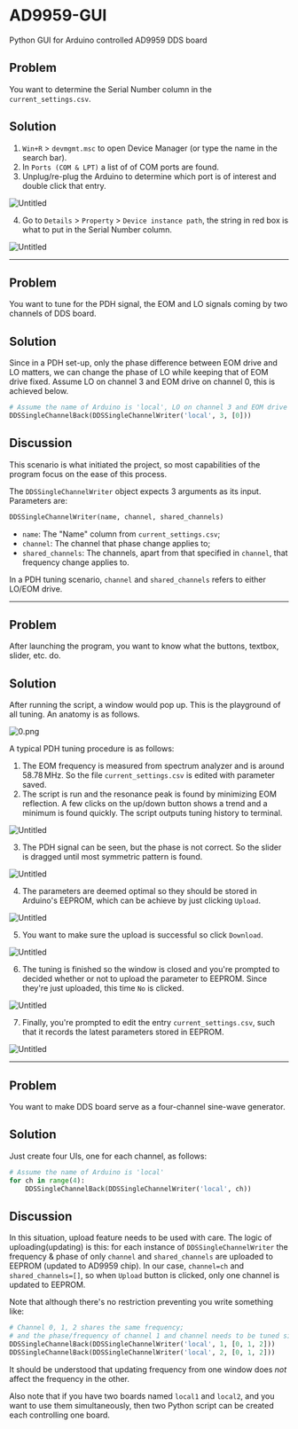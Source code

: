 # AD9959-GUI
Python GUI for Arduino controlled AD9959 DDS board


## Problem

You want to determine the Serial Number column in the `current_settings.csv`. 

## Solution

1. `Win+R` >  `devmgmt.msc` to open Device Manager (or type the name in the search bar).
2. In `Ports (COM & LPT)` a list of of COM ports are found.
3. Unplug/re-plug the Arduino to determine which port is of interest and double click that entry. 

![Untitled](img/Untitled.png)

4. Go to `Details` > `Property` > `Device instance path`, the string in red box is what to put in the Serial Number column. 

![Untitled](img/Untitled%201.png)

---

## Problem

You want to tune for the PDH signal, the EOM and LO signals coming by two channels of DDS board. 

## Solution

Since in a PDH set-up, only the phase difference between EOM drive and LO matters, we can change the phase of LO while keeping that of EOM drive fixed. Assume LO on channel 3 and EOM drive on channel 0, this is achieved below. 

```python
# Assume the name of Arduino is 'local', LO on channel 3 and EOM drive on channel 0
DDSSingleChannelBack(DDSSingleChannelWriter('local', 3, [0]))
```

## Discussion

This scenario is what initiated the project, so most capabilities of the program focus on the ease of this process. 

The `DDSSingleChannelWriter` object expects 3 arguments as its input. Parameters are: 

```python
DDSSingleChannelWriter(name, channel, shared_channels)
```

- `name`: The "Name" column from `current_settings.csv`;
- `channel`: The channel that phase change applies to;
- `shared_channels`: The channels, apart from that specified in `channel`, that frequency change applies to.

In a PDH tuning scenario, `channel` and `shared_channels` refers to either LO/EOM drive. 

---

## Problem

After launching the program, you want to know what the buttons, textbox, slider, etc. do. 

## Solution

After running the script, a window would pop up. This is the playground of all tuning. An anatomy is as follows. 

![0.png](img/0.png)

A typical PDH tuning procedure is as follows: 

1. The EOM frequency is measured from spectrum analyzer and is around $58.78\,\mathrm{MHz}$. So the file `current_settings.csv` is edited with parameter saved. 
2. The script is run and the resonance peak is found by minimizing EOM reflection. A few clicks on the up/down button shows a trend and a minimum is found quickly. The script outputs tuning history to terminal.  

![Untitled](img/Untitled%202.png)

3. The PDH signal can be seen, but the phase is not correct. So the slider is dragged until most symmetric pattern is found. 

![Untitled](img/Untitled%203.png)

4. The parameters are deemed optimal so they should be stored in Arduino's EEPROM, which can be achieve by just clicking `Upload`. 
    
![Untitled](img/Untitled%204.png)
    
5. You want to make sure the upload is successful so click `Download`. 
    
![Untitled](img/Untitled%205.png)
    
6.  The tuning is finished so the window is closed and you're prompted to decided whether or not to upload the parameter to EEPROM. Since they're just uploaded, this time `No` is clicked.  
    
![Untitled](img/Untitled%206.png)


7. Finally, you're prompted to edit the entry `current_settings.csv`, such that it records the latest parameters stored in EEPROM.

![Untitled](img/Untitled%207.png)


---


## Problem

You want to make DDS board serve as a four-channel sine-wave generator. 

## Solution

Just create four UIs, one for each channel, as follows: 

```python
# Assume the name of Arduino is 'local'
for ch in range(4):
    DDSSingleChannelBack(DDSSingleChannelWriter('local', ch))
```

## Discussion

In this situation, upload feature needs to be used with care. The logic of uploading(updating) is this: for each instance of `DDSSingleChannelWriter` the frequency & phase of only `channel` and `shared_channels` are uploaded to EEPROM (updated to AD9959 chip). In our case, `channel=ch` and `shared_channels=[]`, so when `Upload` button is clicked, only one channel is updated to EEPROM. 

Note that although there's no restriction preventing you write something like: 

```python
# Channel 0, 1, 2 shares the same frequency; 
# and the phase/frequency of channel 1 and channel needs to be tuned simultaneously
DDSSingleChannelBack(DDSSingleChannelWriter('local', 1, [0, 1, 2]))
DDSSingleChannelBack(DDSSingleChannelWriter('local', 2, [0, 1, 2]))
```

It should be understood that updating frequency from one window does *not* affect the frequency in the other.  

Also note that if you have two boards named `local1` and `local2`, and you want to use them simultaneously, then two Python script can be created each controlling one board.

